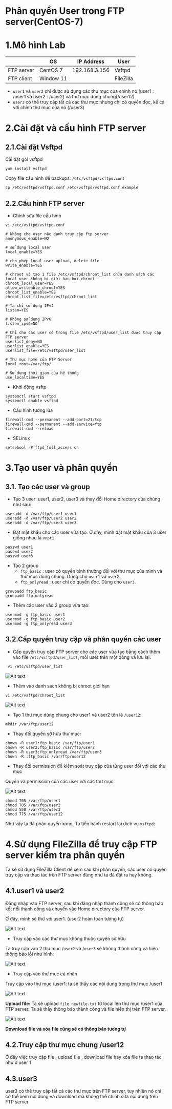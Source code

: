 # Phân quyền User trong FTP server(CentOS-7)
# 1.Mô hình Lab

|  |OS|IP Address |User|
|--|--|--|--|
|FTP server|CentOS 7| 192.168.3.156 |Vsftpd|
|FTP client|Window 11|  |FileZilla|


- `user1` và `user2` chỉ được sử dụng các thư mục của chính nó (user1 : /user1 và user2 : /user2) và thư mục dùng chung(/user12)
- `user3` có thể truy cập tất cả các thư mục nhưng chỉ có quyền đọc, kể cả với chính thư mục của nó (/user3)

# 2.Cài đặt và cấu hình FTP server
## 2.1.Cài đặt Vsftpd

Cài đặt gói vsftpd

```
yum install vsftpd
```

Copy file cấu hình để backups: `/etc/vsftpd/vsftpd.conf`

```
cp /etc/vsftpd/vsftpd.conf /etc/vsftpd/vsftpd.conf.example
```

## 2.2.Cấu hình FTP server

- Chỉnh sửa file cấu hình

```
vi /etc/vsftpd/vsftpd.conf
```

```
# không cho user nặc danh truy cập ftp server
anonymous_enable=NO

# sử dụng local user
local_enable=YES

# cho phép local user upload, delete file
write_enable=YES

# chroot và tạo 1 file /etc/vsftpd/chroot_list chứa danh sách các local user không bị giới hạn bởi chroot
chroot_local_user=YES
allow_writeable_chroot=YES
chroot_list_enable=YES
chroot_list_file=/etc/vsftpd/chroot_list

# Ta chỉ sử dụng IPv4
listen=YES

# Không sử dụng IPv6
listen_ipv6=NO

# Chỉ cho các user có trong file /etc/vsftpd/user_list được truy cập FTP server
userlist_deny=NO
userlist_enable=YES
userlist_file=/etc/vsftpd/user_list

# Thư mục home của FTP Server
local_root=/var/ftp/

# Sử dụng thời gian của hệ thống
use_localtime=YES
```

- Khởi động vsftp

```
systemctl start vsftpd
systemctl enable vsftpd
```

- Cấu hình tường lửa

```
firewall-cmd --permanent --add-port=21/tcp
firewall-cmd --permanent --add-service=ftp
firewall-cmd --reload
```

- SELinux

```
setsebool -P ftpd_full_access on
```

# 3.Tạo user và phân quyền

## 3.1. Tạo các user và group

- Tạo 3 user: user1, user2, user3 và thay đổi Home directory của chúng như sau:

```
useradd -d /var/ftp/user1 user1
useradd -d /var/ftp/user2 user2
useradd -d /var/ftp/user3 user3
```

- Đặt mật khẩu cho các user vừa tạo. Ở đây, mình đặt mật khẩu của 3 user giống nhau là `vnpt1`

```
passwd user1
passwd user2
passwd user3
```
- Tạo 2 group
  - `ftp_basic` : user có quyền bình thường đối với thư mục của mình và thư mục dùng chung. Dùng cho `user1` và `user2`.
  - `ftp_onlyread` : user chỉ có quyền đọc. Dùng cho `user3`.

```
groupadd ftp_basic
groupadd ftp_onlyread
```

- Thêm các user vào 2 group vừa tạo:

```
usermod -g ftp_basic user1
usermod -g ftp_basic user2
usermod -g ftp_onlyread user3
```

## 3.2.Cấp quyền truy cập và phân quyền các user

- Cấp quyền truy cập FTP server cho các user vừa tạo bằng cách thêm vào file `/etc/vsftpd/user_list`, mỗi user trên một dòng và lưu lại.

```
 vi /etc/vsftpd/user_list
```
![Alt text](../imgs/16.png)


- Thêm vào danh sách không bị chroot giới hạn

```
vi /etc/vsftpd/chroot_list
```
![Alt text](../imgs/17.png)

- Tạo 1 thư mục dùng chung cho user1 và user2 tên là `/user12`:

```
mkdir /var/ftp/user12 
```

- Thay đổi quyền sở hữu thư mục:

```
chown -R user1:ftp_basic /var/ftp/user1
chown -R user2:ftp_basic /var/ftp/user2
chown -R user3:ftp_onlyread /var/ftp/user3
chown -R :ftp_basic /var/ftp/user12
```

- Thay đổi permission để kiểm soát truy cập của từng user đối với các thư mục

Quyền và permission của các user với các thư mục:

![Alt text](../imgs/18.png)

```
chmod 705 /var/ftp/user1
chmod 705 /var/ftp/user2
chmod 550 /var/ftp/user3
chmod 775 /var/ftp/user12
```

Như vậy ta đã phân quyền xong. Ta tiến hành restart lại dịch vụ `vsftpd`:

# 4.Sử dụng FileZilla để truy cập FTP server kiểm tra phân quyền

Ta sẽ sử dụng FileZilla Client để xem sau khi phân quyền, các user có quyền truy cập và thao tác trên FTP server đúng như ta đã đặt ra hay không.


## 4.1.user1 và user2

Đăng nhập vào FTP server, sau khi đăng nhập thành công sẽ có thông báo kết nối thành công và chuyển vào Home directory của FTP server.

Ở đây, mình sẽ thử với user1. (user2 hoàn toàn tương tự)

![Alt text](../imgs/19.png)

- Truy cập vào các thư mục không thuộc quyền sở hữu

Ta truy cập vào 2 thư mục /`user2` và /`user3` sẽ không thành công và hiện thông báo lỗi như hình:

![Alt text](../imgs/20.png)

- Truy cập vào thư mục cá nhân

Truy cập vào thư mục /user1: ta sẽ thấy các nội dung trong thư mục /user1

![Alt text](../imgs/21.png)

**Upload file:** Ta sẽ upload `file newfile.txt` từ local lên thư mục /user1 của FTP server. Ta sẽ thấy thông báo thành công và file hiển thị trên FTP server.

![Alt text](../imgs/22.png)

**Download file và xóa file cũng sẽ có thông báo tương tự** 

## 4.2.Truy cập thư mục chung /user12

Ở đây việc truy cập file , upload file , download file hay xóa file ta thao tác như ở user 1 

## 4.3.user3

user3 có thể truy cập tất cả các thư mục trên FTP server, tuy nhiên nó chỉ có thể xem nội dung và download mà không thể chỉnh sửa nội dung trên FTP server